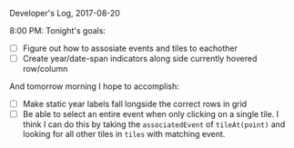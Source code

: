 Developer's Log, 2017-08-20

8:00 PM: Tonight's goals:
- [ ] Figure out how to assosiate events and tiles to eachother
- [ ] Create year/date-span indicators along side currently hovered row/column

And tomorrow morning I hope to accomplish:
- [ ] Make static year labels fall longside the correct rows in grid
- [ ] Be able to select an entire event when only clicking on a single tile. I think I can do this by taking the `associatedEvent` of `tileAt(point)` and looking for all other tiles in `tiles` with matching event.
